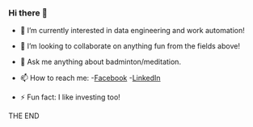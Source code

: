 ### Hi there 👋

<!--
**ElmoSamudra/ElmoSamudra** is a ✨ _special_ ✨ repository because its `README.md` (this file) appears on your GitHub profile.
-->

- 🌱 I’m currently interested in data engineering and work automation!

- 👯 I’m looking to collaborate on anything fun from the fields above!

- 💬 Ask me anything about badminton/meditation.

- 📫 How to reach me: 
    -[Facebook](https://www.facebook.com/shawn.samudra.18/)
    -[LinkedIn](https://www.linkedin.com/in/shawn-samudra-734524150/)
    
- ⚡ Fun fact: I like investing too!


THE END
